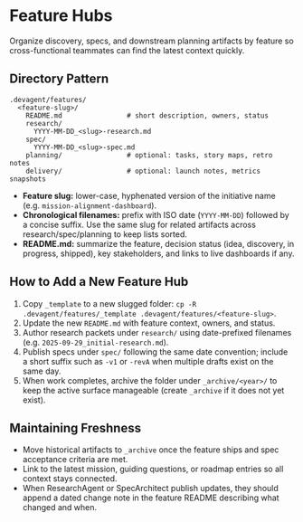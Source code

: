 # Feature Hubs

Organize discovery, specs, and downstream planning artifacts by feature so cross-functional teammates can find the latest context quickly.

## Directory Pattern

```
.devagent/features/
  <feature-slug>/
    README.md                # short description, owners, status
    research/
      YYYY-MM-DD_<slug>-research.md
    spec/
      YYYY-MM-DD_<slug>-spec.md
    planning/                # optional: tasks, story maps, retro notes
    delivery/                # optional: launch notes, metrics snapshots
```

- **Feature slug:** lower-case, hyphenated version of the initiative name (e.g. `mission-alignment-dashboard`).
- **Chronological filenames:** prefix with ISO date (`YYYY-MM-DD`) followed by a concise suffix. Use the same slug for related artifacts across research/spec/planning to keep lists sorted.
- **README.md:** summarize the feature, decision status (idea, discovery, in progress, shipped), key stakeholders, and links to live dashboards if any.

## How to Add a New Feature Hub

1. Copy `_template` to a new slugged folder: `cp -R .devagent/features/_template .devagent/features/<feature-slug>`.
2. Update the new `README.md` with feature context, owners, and status.
3. Author research packets under `research/` using date-prefixed filenames (e.g. `2025-09-29_initial-research.md`).
4. Publish specs under `spec/` following the same date convention; include a short suffix such as `-v1` or `-revA` when multiple drafts exist on the same day.
5. When work completes, archive the folder under `_archive/<year>/` to keep the active surface manageable (create `_archive` if it does not yet exist).

## Maintaining Freshness

- Move historical artifacts to `_archive` once the feature ships and spec acceptance criteria are met.
- Link to the latest mission, guiding questions, or roadmap entries so all context stays connected.
- When ResearchAgent or SpecArchitect publish updates, they should append a dated change note in the feature README describing what changed and when.

